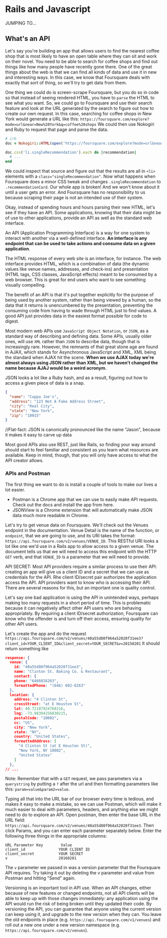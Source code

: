 # Rails and Javascript

JUMPING TO...

## What's an API
Let's say you're building an app that allows users to find the nearest coffee shop that is most likely to have an open table where they can sit and work on their novel.
You need to be able to search for coffee shops and find out things like how many people have recently gone there.
One of the great things about the web is that we can find all kinds of data and use it in new and interesting ways. In this case, we know that Foursquare deals with exactly that sort of thing, so we'll try to get data from them.

One thing we could do is screen-scrape Foursquare, but you do so in code so that instead of seeing rendered HTML, you have to `parse` the HTML to see what you want. So, we could go to Foursquare and use their search feature and look at the URL generated by the search to figure out how to create our own request. In this case, searching for coffee shops in New York would generate a URL like this:
`https://foursquare.com/explore?mode=url&near=New%20York&q=coffee%20shops`
We could then use Nokogiri and Ruby to request that page and parse the data.
```ruby
# irb
doc = Nokogiri::HTML(open('https://foursquare.com/explore?mode=url&near=New%20York&q=coffee%20shops'))

doc.css('li.singleRecommendation').each do |recommendation|
  # ...
end
```
We could inspect that source and figure out that the results are all in `<li>` elements with a `class="singleRecommendation"`. Now what happens when Foursquare does a minor CSS tweak and changes `.singleRecommendation` to `.recommendationCard`. Our whole app is broken! And we won't know about it until a user gets an error. And Foursquare has no responsibility to us because scraping their page is not an intended use of their system.

Okay, instead of spending hours and hours parsing their new HTML, let's see if they have an API. Some applications, knowing that their data might be of use to other applications, provide an API as well as the standard web interface.

An API (Application Programming Interface) is a way for one system to interact with another via a well-defined interface. **An interface is any endpoint that can be used to take actions and consume data on a given application**. 

The HTML response of every web site is an interface, for instance. The web interface provides HTML, which is a combination of data (the dynamic values like venue names, addresses, and check-ins) and presentation (HTML tags, CSS classes, JavaScript effects) meant to be consumed by a web browser. This is great for end users who want to see something visually compelling.

The benefit of an API is that it's put together explicitly for the purpose of being used by another system, rather than being viewed by a human, so the data that it returns is unencumbered by the presentation, preventing the consuming code from having to wade through HTML just to find values. A good API just provides data in the easiest format possible for code to digest.

Most modern web APIs use `JavaScript Object Notation`, or `JSON`, as a standard way of describing and defining data. Some APIs, usually older ones, will use `XML` rather than `JSON` to describe data, though that is increasingly rare. However, the remnants of that great stone age are found in AJAX, which stands for Asynchronous JavaScript and XML, XML being the standard when AJAX hit the scene. **When we use AJAX today we're almost always using JSON rather than XML, but we haven't changed the name because AJAJ would be a weird acronym.**

JSON looks a lot like a Ruby hash, and as a result, figuring out how to access a given piece of data is a snap.
```json
{
  "name": "Cuppa Joe's",
  "address": "123 Not A Fake Address Street",
  "city": "Real City",
  "state": "New York",
  "zip": "10015"
}
```
//Flat-fact: JSON is canonically pronounced like the name "Jason", because it makes it easy to carve up data

Most good APIs also use REST, just like Rails, so finding your way around should start to feel familiar and consistent as you learn what resources are available. Keep in mind, though, that you will only have access to what the API creator allows.

### APIs and Postman
The first thing we want to do is install a couple of tools to make our lives a lot easier.
- Postman is a Chrome app that we can use to easily make API requests. Check out the docs and install the app from here.
- JSONView is a Chrome extension that will automatically make JSON data much more readable in Chrome.

Let's try to get venue data on Foursquare. We'll check out the Venues endpoint in the documentation. Venue Detail is the name of the function, or `endpoint`, that we are going to use, and its URI takes the format: `https://api.foursquare.com/v2/venues/VENUE_ID`. This RESTful URI looks a lot like one we'd use in a Rails app to allow access to a given venue. The document tells us that we will need to access this endpoint with the HTTP `GET` verb, and that `VENUE_ID` is a parameter that we will need to provide.

API SECRET: Most API providers require a similar process to use their API: creating an app will give us a client ID and a secret that we can use as credentials for the API. Rhe client ID/secret pair authorizes the application access the API. API providers want to know who is accessing their API. There are several reasons for this, but an important one is quality control.

Let's say one bad application is using the API in unintended ways, perhaps making too many requests in a short period of time. This is problematic because it can negatively affect other API users who are behaving appropriately. By requiring a client ID/secret authorization, Foursquare can know who the offender is and turn off their access, ensuring quality for other API users.

Let's create the app and do the request
`https://api.foursquare.com/v2/venues/40a55d80f964a52020f31ee3?client_id=YOUR_CLIENT_ID&client_secret=YOUR_SECRET&v=20150201`
It should return something like
```json
response: {
  venue: {
    id: "40a55d80f964a52020f31ee3",
    name: "Clinton St. Baking Co. & Restaurant",
    contact: {
    phone: "6466026263",
    formattedPhone: "(646) 602-6263"
  },
  location: {
    address: "4 Clinton St",
    crossStreet: "at E Houston St",
    lat: 40.72107924768216,
    lng: -73.98394256830215,
    postalCode: "10002",
    cc: "US",
    city: "New York",
    state: "NY",
    country: "United States",
    formattedAddress: [
      "4 Clinton St (at E Houston St)",
      "New York, NY 10002",
      "United States"
    ]
  },
// ...
```
Note: Remember that with a `GET` request, we pass parameters via a `querystring` by putting a `?` after the url and then formatting parameters like this: `param=value&param2=value`.

Typing all that into the URL bar of our browser every time is tedious, and makes it easy to make a mistake, so we can use Postman, which will make it much easier to deal with parameters, headers, and anything else we might need to do to explore an API.
Open postman, then enter the base URL in the URL field: `https://api.foursquare.com/v2/venues/40a55d80f964a52020f31ee3`. Then click Params, and you can enter each parameter separately below. Enter the following three things in the appropriate columns:
```
URL Parameter Key        Value
client_id               YOUR CLIENT ID
client_secret           YOUR SECRET
v                       20160201
```
The `v` parameter we passed in was a version parameter that the Foursquare API requires. Try taking it out by deleting the v parameter and value from Postman and hitting "Send" again.

Versioning is an important tool in API use. When an API changes, either because of new features or changed endpoints, not all API clients will be able to keep up with those changes immediately: any application using the API would run the risk of being broken until they updated their code.
By versioning the API, you can guarantee that anyone using the current version can keep using it, and upgrade to the new version when they can. You leave the old endpoints in place (e.g. `https://api.foursquare.com/v1/venues`) and roll out a new one under a new version namespace (e.g. `https://api.foursquare.com/v2/venues`).





